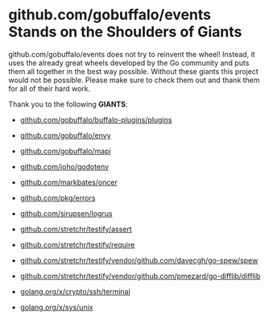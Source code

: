 # github.com/gobuffalo/events Stands on the Shoulders of Giants

github.com/gobuffalo/events does not try to reinvent the wheel! Instead, it uses the already great wheels developed by the Go community and puts them all together in the best way possible. Without these giants this project would not be possible. Please make sure to check them out and thank them for all of their hard work.

Thank you to the following **GIANTS**:


* [github.com/gobuffalo/buffalo-plugins/plugins](https://godoc.org/github.com/gobuffalo/buffalo-plugins/plugins)

* [github.com/gobuffalo/envy](https://godoc.org/github.com/gobuffalo/envy)

* [github.com/gobuffalo/mapi](https://godoc.org/github.com/gobuffalo/mapi)

* [github.com/joho/godotenv](https://godoc.org/github.com/joho/godotenv)

* [github.com/markbates/oncer](https://godoc.org/github.com/markbates/oncer)

* [github.com/pkg/errors](https://godoc.org/github.com/pkg/errors)

* [github.com/sirupsen/logrus](https://godoc.org/github.com/sirupsen/logrus)

* [github.com/stretchr/testify/assert](https://godoc.org/github.com/stretchr/testify/assert)

* [github.com/stretchr/testify/require](https://godoc.org/github.com/stretchr/testify/require)

* [github.com/stretchr/testify/vendor/github.com/davecgh/go-spew/spew](https://godoc.org/github.com/stretchr/testify/vendor/github.com/davecgh/go-spew/spew)

* [github.com/stretchr/testify/vendor/github.com/pmezard/go-difflib/difflib](https://godoc.org/github.com/stretchr/testify/vendor/github.com/pmezard/go-difflib/difflib)

* [golang.org/x/crypto/ssh/terminal](https://godoc.org/golang.org/x/crypto/ssh/terminal)

* [golang.org/x/sys/unix](https://godoc.org/golang.org/x/sys/unix)
